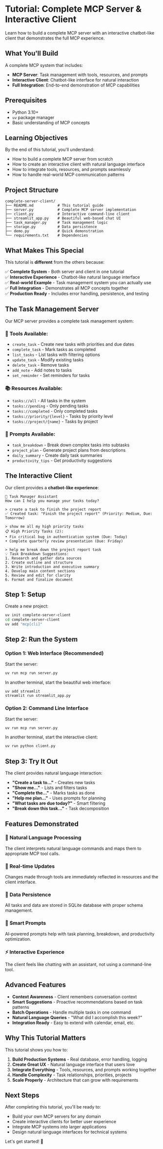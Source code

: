 # Tutorial: Complete MCP Server & Interactive Client

Learn how to build a complete MCP server with an interactive chatbot-like client that demonstrates the full MCP experience.

## What You'll Build

A complete MCP system that includes:
- **MCP Server**: Task management with tools, resources, and prompts
- **Interactive Client**: Chatbot-like interface for natural interaction
- **Full Integration**: End-to-end demonstration of MCP capabilities

## Prerequisites

- Python 3.10+
- `uv` package manager
- Basic understanding of MCP concepts

## Learning Objectives

By the end of this tutorial, you'll understand:
- How to build a complete MCP server from scratch
- How to create an interactive client with natural language interface
- How to integrate tools, resources, and prompts seamlessly
- How to handle real-world MCP communication patterns

## Project Structure

```
complete-server-client/
├── README.md           # This tutorial guide
├── server.py           # Complete MCP server implementation
├── client.py           # Interactive command-line client
├── streamlit_app.py    # Beautiful web-based chat UI
├── task_manager.py     # Task management logic
├── storage.py          # Data persistence
├── demo.py             # Quick demonstration
└── requirements.txt    # Dependencies
```

## What Makes This Special

This tutorial is **different** from the others because:

✅ **Complete System** - Both server and client in one tutorial  
✅ **Interactive Experience** - Chatbot-like natural language interface  
✅ **Real-world Example** - Task management system you can actually use  
✅ **Full Integration** - Demonstrates all MCP concepts together  
✅ **Production Ready** - Includes error handling, persistence, and testing  

## The Task Management Server

Our MCP server provides a complete task management system:

### 🔧 **Tools Available:**
- `create_task` - Create new tasks with priorities and due dates
- `complete_task` - Mark tasks as completed
- `list_tasks` - List tasks with filtering options
- `update_task` - Modify existing tasks
- `delete_task` - Remove tasks
- `add_note` - Add notes to tasks
- `set_reminder` - Set reminders for tasks

### 📚 **Resources Available:**
- `tasks://all` - All tasks in the system
- `tasks://pending` - Only pending tasks
- `tasks://completed` - Only completed tasks
- `tasks://priority/{level}` - Tasks by priority level
- `tasks://project/{name}` - Tasks by project

### 💬 **Prompts Available:**
- `task_breakdown` - Break down complex tasks into subtasks
- `project_plan` - Generate project plans from descriptions
- `daily_summary` - Create daily task summaries
- `productivity_tips` - Get productivity suggestions

## The Interactive Client

Our client provides a **chatbot-like experience**:

```
🤖 Task Manager Assistant
How can I help you manage your tasks today?

> create a task to finish the project report
✅ Created task: "Finish the project report" (Priority: Medium, Due: Tomorrow)

> show me all my high priority tasks
📋 High Priority Tasks (2):
• Fix critical bug in authentication system (Due: Today)
• Complete quarterly review presentation (Due: Friday)

> help me break down the project report task
💡 Task Breakdown Suggestions:
1. Research and gather data sources
2. Create outline and structure
3. Write introduction and executive summary
4. Develop main content sections
5. Review and edit for clarity
6. Format and finalize document
```

## Step 1: Setup

Create a new project:

```bash
uv init complete-server-client
cd complete-server-client
uv add "mcp[cli]"
```

## Step 2: Run the System

### Option 1: Web Interface (Recommended)

Start the server:
```bash
uv run mcp run server.py
```

In another terminal, start the beautiful web interface:
```bash
uv add streamlit
streamlit run streamlit_app.py
```

### Option 2: Command Line Interface

Start the server:
```bash
uv run mcp run server.py
```

In another terminal, start the interactive client:
```bash
uv run python client.py
```

## Step 3: Try It Out

The client provides natural language interaction:

- **"Create a task to..."** - Creates new tasks
- **"Show me..."** - Lists and filters tasks  
- **"Complete the..."** - Marks tasks as done
- **"Help me plan..."** - Uses prompts for planning
- **"What tasks are due today?"** - Smart filtering
- **"Break down this task..."** - Task decomposition

## Features Demonstrated

### 🎯 **Natural Language Processing**
The client interprets natural language commands and maps them to appropriate MCP tool calls.

### 🔄 **Real-time Updates**
Changes made through tools are immediately reflected in resources and the client interface.

### 💾 **Data Persistence**
All tasks and data are stored in SQLite database with proper schema management.

### 🧠 **Smart Prompts**
AI-powered prompts help with task planning, breakdown, and productivity optimization.

### ⚡ **Interactive Experience**
The client feels like chatting with an assistant, not using a command-line tool.

## Advanced Features

- **Context Awareness** - Client remembers conversation context
- **Smart Suggestions** - Proactive recommendations based on task patterns
- **Batch Operations** - Handle multiple tasks in one command
- **Natural Language Queries** - "What did I accomplish this week?"
- **Integration Ready** - Easy to extend with calendar, email, etc.

## Why This Tutorial Matters

This tutorial shows you how to:

1. **Build Production Systems** - Real database, error handling, logging
2. **Create Great UX** - Natural language interface that users love
3. **Integrate Everything** - Tools, resources, and prompts working together
4. **Handle Complexity** - Task relationships, priorities, projects
5. **Scale Properly** - Architecture that can grow with requirements

## Next Steps

After completing this tutorial, you'll be ready to:
- Build your own MCP servers for any domain
- Create interactive clients for better user experience
- Integrate MCP systems into larger applications
- Design natural language interfaces for technical systems

Let's get started! 🚀
